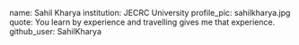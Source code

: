 name: Sahil Kharya
institution: JECRC University
profile_pic: sahilkharya.jpg
quote: You learn by experience and travelling gives me that experience.
github_user: SahilKharya

